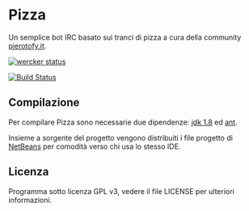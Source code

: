 # Pizza
Un semplice bot IRC basato sui tranci di pizza a cura della community [pierotofy.it](http://pierotofy.it).

[![wercker status](https://app.wercker.com/status/468ec8a38673408bf4a7aff65dc94de2/m "wercker status")](https://app.wercker.com/project/bykey/468ec8a38673408bf4a7aff65dc94de2)

[![Build Status](https://travis-ci.org/NeroReflex/Pizza.svg?branch=master)](https://travis-ci.org/NeroReflex/Pizza)

## Compilazione
Per compilare Pizza sono necessarie due dipendenze: [jdk 1.8](http://www.oracle.com/technetwork/java/javase/downloads/jdk8-downloads-2133151.html)
ed [ant](http://ant.apache.org/bindownload.cgi).

Insieme a sorgente del progetto vengono distribuiti i file progetto di [NetBeans](https://netbeans.org/)
per comodità verso chi usa lo stesso IDE.


## Licenza

Programma sotto licenza GPL v3, vedere il file LICENSE per ulteriori informazioni.